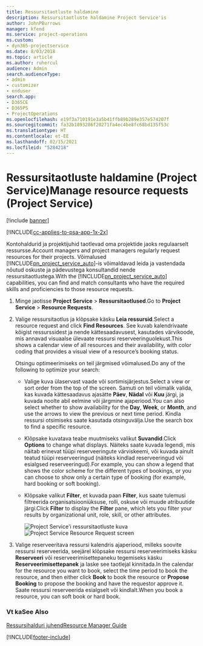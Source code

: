 ```yaml
---
title: Ressursitaotluste haldamine
description: Ressursitaotluste haldamine Project Service'is
author: JohnPBurrows
manager: kfend
ms.service: project-operations
ms.custom:
- dyn365-projectservice
ms.date: 8/03/2018
ms.topic: article
ms.author: ruhercul
audience: Admin
search.audienceType:
- admin
- customizer
- enduser
search.app:
- D365CE
- D365PS
- ProjectOperations
ms.openlocfilehash: e19f3a710191e3a5b41ffb89b289e357e574207f
ms.sourcegitcommit: fa32b1893286f20271fa4ec4be8fc68bd135f53c
ms.translationtype: HT
ms.contentlocale: et-EE
ms.lasthandoff: 02/15/2021
ms.locfileid: "5284218"
---
```

# <a name="manage-resource-requests-project-service"></a><span data-ttu-id="bfbaa-103">Ressursitaotluste haldamine (Project Service)</span><span class="sxs-lookup"><span data-stu-id="bfbaa-103">Manage resource requests (Project Service)</span></span>

[!include [banner](../includes/psa-now-project-operations.md)]

[!INCLUDE[cc-applies-to-psa-app-1x-2x](../includes/cc-applies-to-psa-app-1x-2x.md)]

<span data-ttu-id="bfbaa-104">Kontohaldurid ja projektijuhid taotlevad oma projektide jaoks regulaarselt ressursse.</span><span class="sxs-lookup"><span data-stu-id="bfbaa-104">Account managers and project managers regularly request resources for their projects.</span></span> <span data-ttu-id="bfbaa-105">Võimalused [!INCLUDE[pn_project_service_auto](../includes/pn-project-service-auto.md)]-is võimaldavad leida ja vastendada nõutud oskuste ja pädevustega konsultandid nende ressursitaotlustega.</span><span class="sxs-lookup"><span data-stu-id="bfbaa-105">With the [!INCLUDE[pn_project_service_auto](../includes/pn-project-service-auto.md)] capabilities, you can find and match consultants who have the required skills and proficiencies to those resource requests.</span></span>  
  
1. <span data-ttu-id="bfbaa-106">Minge jaotisse **Project Service** > **Ressursitaotlused**.</span><span class="sxs-lookup"><span data-stu-id="bfbaa-106">Go to **Project Service** > **Resource Requests**.</span></span>  
  
2. <span data-ttu-id="bfbaa-107">Valige ressursitaotlus ja klõpsake käsku **Leia ressursid**.</span><span class="sxs-lookup"><span data-stu-id="bfbaa-107">Select a resource request and click **Find Resources**.</span></span> <span data-ttu-id="bfbaa-108">See kuvab kalendrivaate kõigist ressurssidest ja nende kättesaadavusest, kasutades värvikoode, mis annavad visuaalse ülevaate ressursi reserveeringuolekust.</span><span class="sxs-lookup"><span data-stu-id="bfbaa-108">This shows a calendar view of all resources and their availability, with color coding that provides a visual view of a resource’s booking status.</span></span>  
  
    <span data-ttu-id="bfbaa-109">Otsingu optimeerimiseks on teil järgmised võimalused.</span><span class="sxs-lookup"><span data-stu-id="bfbaa-109">Do any of the following to optimize your search:</span></span>  
  
   -   <span data-ttu-id="bfbaa-110">Valige kuva ülaservast vaade või sortimisjärjestus.</span><span class="sxs-lookup"><span data-stu-id="bfbaa-110">Select a view or sort order from the top of the screen.</span></span> <span data-ttu-id="bfbaa-111">Samuti on teil võimalik valida, kas kuvada kättesaadavus ajasätte **Päev**, **Nädal** või **Kuu** järgi, ja kuvada noolte abil eelmine või järgmine ajaperiood.</span><span class="sxs-lookup"><span data-stu-id="bfbaa-111">You can also select whether to show availability for the **Day**, **Week**, or **Month**, and use the arrows to view the previous or next time period.</span></span> <span data-ttu-id="bfbaa-112">Kindla ressursi otsimiseks saate kasutada otsinguvälja.</span><span class="sxs-lookup"><span data-stu-id="bfbaa-112">Use the search box to find a specific resource.</span></span>  
  
   -   <span data-ttu-id="bfbaa-113">Klõpsake kuvatava teabe muutmiseks valikut **Suvandid**.</span><span class="sxs-lookup"><span data-stu-id="bfbaa-113">Click **Options** to change what displays.</span></span> <span data-ttu-id="bfbaa-114">Näiteks saate kuvada legendi, mis näitab erinevat tüüpi reserveeringute värviskeemi, või kuvada ainult teatud tüüpi reserveeringud (näiteks kindlad reserveeringud või esialgsed reserveeringud).</span><span class="sxs-lookup"><span data-stu-id="bfbaa-114">For example, you can show a legend that shows the color scheme for the different types of bookings, or you can choose to show only a certain type of booking (for example, hard booking or soft booking).</span></span>  
  
   -   <span data-ttu-id="bfbaa-115">Klõpsake valikut **Filter**, et kuvada paan **Filter**, kus saate tulemusi filtreerida organisatsiooniüksuse, rolli, oskuse või muude atribuutide järgi.</span><span class="sxs-lookup"><span data-stu-id="bfbaa-115">Click **Filter** to display the **Filter** pane, which lets you filter your results by organizational unit, role, skill, or other attributes.</span></span>  
  
       <span data-ttu-id="bfbaa-116">![Project Service'i ressursitaotluste kuva](../psa/media/project-service-resource-request-screen.png "Project Service'i ressursitaotluste kuva")</span><span class="sxs-lookup"><span data-stu-id="bfbaa-116">![Project Service Resource Request screen](../psa/media/project-service-resource-request-screen.png "Project Service Resource Request screen")</span></span>  
  
3. <span data-ttu-id="bfbaa-117">Valige reserveeritava ressursi kalendris ajaperiood, milleks soovite ressursi reserveerida, seejärel klõpsake ressursi reserveerimiseks käsku **Reserveeri** või reserveerimisettepaneku tegemiseks käsku **Reserveerimisettepanek** ja laske see taotlejal kinnitada.</span><span class="sxs-lookup"><span data-stu-id="bfbaa-117">In the calendar for the resource you want to book, select the time period to book the resource, and then either click **Book** to book the resource or **Propose Booking** to propose the booking and have the requestor approve it.</span></span> <span data-ttu-id="bfbaa-118">Saate ressursi reserveerida esialgselt või kindlalt.</span><span class="sxs-lookup"><span data-stu-id="bfbaa-118">When you book a resource, you can soft book or hard book.</span></span>  
  
### <a name="see-also"></a><span data-ttu-id="bfbaa-119">Vt ka</span><span class="sxs-lookup"><span data-stu-id="bfbaa-119">See Also</span></span>  
 [<span data-ttu-id="bfbaa-120">Ressursihalduri juhend</span><span class="sxs-lookup"><span data-stu-id="bfbaa-120">Resource Manager Guide</span></span>](../psa/resource-manager-guide.md)


[!INCLUDE[footer-include](../includes/footer-banner.md)]